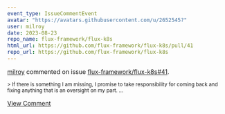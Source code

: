 ```yaml
---
event_type: IssueCommentEvent
avatar: "https://avatars.githubusercontent.com/u/2652545?"
user: milroy
date: 2023-08-23
repo_name: flux-framework/flux-k8s
html_url: https://github.com/flux-framework/flux-k8s/pull/41
repo_url: https://github.com/flux-framework/flux-k8s
---
```


<a href='https://github.com/milroy' target='_blank'>milroy</a> commented on issue <a href='https://github.com/flux-framework/flux-k8s/pull/41' target='_blank'>flux-framework/flux-k8s#41</a>.

<small>> If there is something I am missing, I promise to take responsibility for coming back and fixing anything that is an oversight on my part....</small>

<a href='https://github.com/flux-framework/flux-k8s/pull/41' target='_blank'>View Comment</a>